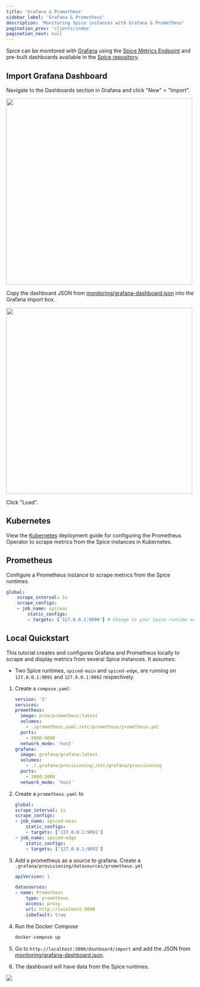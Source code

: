 ```yaml
---
title: 'Grafana & Prometheus'
sidebar_label: 'Grafana & Prometheus'
description: 'Monitoring Spice instances with Grafana & Prometheus'
pagination_prev: 'clients/index'
pagination_next: null
---
```


Spice can be monitored with [Grafana](https://grafana.com/grafana/) using the [Spice Metrics Endpoint](https://prometheus.io/docs/instrumenting/exposition_formats/#basic-info) and pre-built dashboards available in the [Spice repository](https://github.com/spiceai/spiceai/tree/trunk/monitoring).

## Import Grafana Dashboard

Navigate to the Dashboards section in Grafana and click "New" > "Import".

<img width="500" src="/img/grafana/import-dashboard-button.png" />

Copy the dashboard JSON from [monitoring/grafana-dashboard.json](https://github.com/spiceai/spiceai/blob/trunk/monitoring/grafana-dashboard.json) into the Grafana import box.

<img width="500" src="/img/grafana/import-dashboard.png" />

Click "Load".

## Kubernetes

View the [Kubernetes](/deployment/kubernetes) deployment guide for configuring the Prometheus Operator to scrape metrics from the Spice instances in Kubernetes.

## Prometheus

Configure a Prometheus instance to scrape metrics from the Spice runtimes.

```yaml
global:
    scrape_interval: 1s
    scrape_configs:
    - job_name: spiceai
        static_configs:
        - targets: ['127.0.0.1:9090'] # Change to your Spice runtime endpoint + port
```

## Local Quickstart

This tutorial creates and configures Grafana and Prometheus locally to scrape and display metrics from several Spice instances. It assumes: 
  - Two Spice runtimes, `spiced-main` and `spiced-edge`, are running on `127.0.0.1:9091` and `127.0.0.1:9092` respectively.

1. Create a `compose.yaml`:

   ```yaml
   version: '3'
   services:
   prometheus:
     image: prom/prometheus:latest
     volumes:
       - ./prometheus.yaml:/etc/prometheus/prometheus.yml
     ports:
       - 9090:9090
     network_mode: 'host'
   grafana:
     image: grafana/grafana:latest
     volumes:
       - ./.grafana/provisioning:/etc/grafana/provisioning
     ports:
       - 3000:3000
     network_mode: 'host'
   ```

1. Create a `prometheus.yaml` to

   ```yaml
   global:
   scrape_interval: 1s
   scrape_configs:
   - job_name: spiced-main
       static_configs:
       - targets: ['127.0.0.1:9091']
   - job_name: spiced-edge
       static_configs:
       - targets: ['127.0.0.1:9092']
   ```

1. Add a prometheus as a source to grafana. Create a `.grafana/provisioning/datasources/prometheus.yml`

   ```yaml
   apiVersion: 1

   datasources:
   - name: Prometheus
       type: prometheus
       access: proxy
       url: http://localhost:9090
       isDefault: true
   ```

1. Run the Docker Compose

   ```bash
   docker-compose up
   ```

1. Go to `http://localhost:3000/dashboard/import` and add the JSON from [monitoring/grafana-dashboard.json](https://github.com/spiceai/spiceai/blob/trunk/monitoring/grafana-dashboard.json).

1. The dashboard will have data from the Spice runtimes.

<img src="/img/grafana/screenshot.png" />
